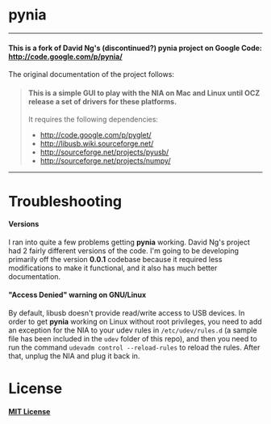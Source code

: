 # pynia

- - -
#### This is a fork of David Ng's (discontinued?) pynia project on Google Code: http://code.google.com/p/pynia/
The original documentation of the project follows:

>#### This is a simple GUI to play with the NIA on Mac and Linux until OCZ release a set of drivers for these platforms.
>
>It requires the following dependencies:
>* http://code.google.com/p/pyglet/
>* http://libusb.wiki.sourceforge.net/
>* http://sourceforge.net/projects/pyusb/
>* http://sourceforge.net/projects/numpy/

- - -

# Troubleshooting
#### Versions
I ran into quite a few problems getting **pynia** working. David Ng's project
had 2 fairly different versions of the code. I'm going to be developing
primarily off the version **0.0.1** codebase because it required less
modifications to make it functional, and it also has much better documentation.
#### "Access Denied" warning on GNU/Linux
By default, libusb doesn't provide read/write access to USB devices. In order to
get **pynia** working on Linux without root privileges, you need to add an
exception for the NIA to your udev rules in `/etc/udev/rules.d` (a sample file
has been included in the `udev` folder of this repo), and then you need to run
the command `udevadm control --reload-rules` to reload the rules. After that,
unplug the NIA and plug it back in.

# License #
#### [MIT License](http://opensource.org/licenses/mit-license.php)
